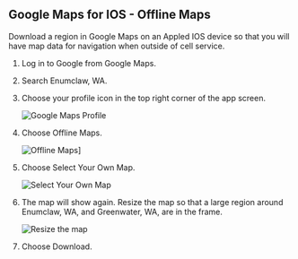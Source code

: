 ## Google Maps for IOS - Offline Maps

Download a region in Google Maps on an Appled IOS device so that you will have map data for navigation when outside of cell service.

1. Log in to Google from Google Maps.
1. Search Enumclaw, WA.
1. Choose your profile icon in the top right corner of the app screen.

    ![Google Maps Profile](image/IMG_26E19FAAC1BA-1.jpeg)

1. Choose Offline Maps.

    ![Offline Maps](image/E2310B99-7810-4420-B6B4-E7AD9912031C.PNG)]

1. Choose Select Your Own Map.

    ![Select Your Own Map](image/IMG_23970B14C917-1.jpeg)

1. The map will show again. Resize the map so that a large region around Enumclaw, WA, and Greenwater, WA, are in the frame.

    ![Resize the map](image/774D64FA-97C5-4337-ACCD-53E2D81DC1FB.PNG)

1. Choose Download.
